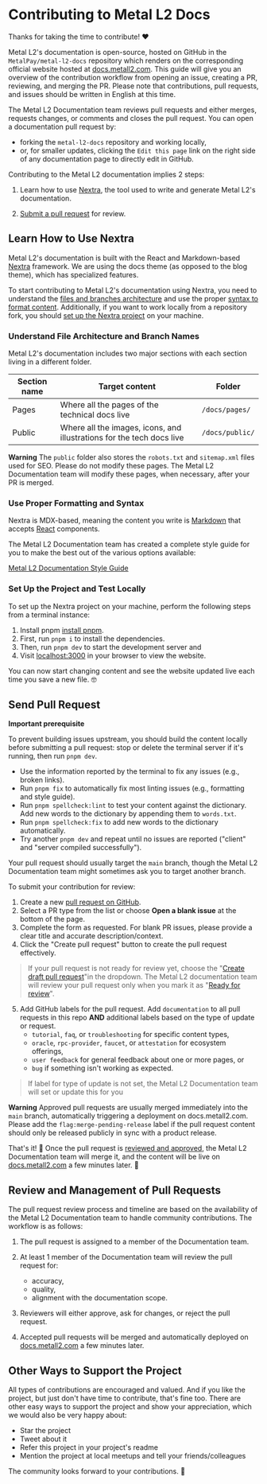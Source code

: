 # Contributing to Metal L2 Docs

Thanks for taking the time to contribute! ❤️

Metal L2's documentation is open-source, hosted on GitHub in the `MetalPay/metal-l2-docs` repository which renders on the corresponding official website hosted at [docs.metall2.com](https://docs.metall2.com). This guide will give you an overview of the contribution workflow from opening an issue, creating a PR, reviewing, and merging the PR. Please note that contributions, pull requests, and issues should be written in English at this time.

The Metal L2 Documentation team reviews pull requests and either merges, requests changes, or comments and closes the pull request. You can open a documentation pull request by:

- forking the `metal-l2-docs` repository and working locally,
- or, for smaller updates, clicking the `Edit this page` link on the right side of any documentation page to directly edit in GitHub.

Contributing to the Metal L2 documentation implies 2 steps:

1. Learn how to use [Nextra](#learn-how-to-use-nextra), the tool used to write and generate Metal L2's documentation.

2. [Submit a pull request](#send-pull-request) for review.

## Learn How to Use Nextra

Metal L2's documentation is built with the React and Markdown-based [Nextra](https://nextra.site/docs) framework. We are using the docs theme (as opposed to the blog theme), which has specialized features.

To start contributing to Metal L2's documentation using Nextra, you need to understand the [files and branches architecture](#understand-file-architecture-and-branch-names) and use the proper [syntax to format content](#use-proper-formatting-and-syntax). Additionally, if you want to work locally from a repository fork, you should [set up the Nextra project](#set-up-the-project-and-test-locally) on your machine.

### Understand File Architecture and Branch Names

Metal L2's documentation includes two major sections with each section living in a different folder. 

| Section name      | Target content                                                    | Folder                        |
| ------------------| ----------------------------------------------------------------- | ----------------------------- | 
| Pages       | Where all the pages of the technical docs live | `/docs/pages/` |
| Public   | Where all the images, icons, and illustrations for the tech docs live      | `/docs/public/`  | 

**Warning**
The `public` folder also stores the `robots.txt` and `sitemap.xml` files used for SEO. Please do not modify these pages. 
The Metal L2 Documentation team will modify these pages, when necessary, after your PR is merged.

### Use Proper Formatting and Syntax

Nextra is MDX-based, meaning the content you write is [Markdown](https://daringfireball.net/projects/markdown/syntax) that accepts [React](https://reactjs.org/) components.

The Metal L2 Documentation team has created a complete style guide for you to make the best out of the various options available:

[Metal L2 Documentation Style Guide](/pages/connect/contribute/style-guide.mdx) 

### Set Up the Project and Test Locally

To set up the Nextra project on your machine, perform the following steps from a terminal instance:

1. Install pnpm [install pnpm](https://pnpm.io/installation).
2. First, run `pnpm i` to install the dependencies.
3. Then, run `pnpm dev` to start the development server and 
4. Visit [localhost:3000](http://localhost:3000) in your browser to view the website.

You can now start changing content and see the website updated live each time you save a new file. 🤓

## Send Pull Request

**Important prerequisite**

To prevent building issues upstream, you should build the content locally before submitting a pull request: stop or delete the terminal server if it's running, then run `pnpm dev`.

- Use the information reported by the terminal to fix any issues (e.g., broken links). 
- Run `pnpm fix` to automatically fix most linting issues (e.g., formatting and style guide). 
- Run `pnpm spellcheck:lint` to test your content against the dictionary. Add new words to the dictionary by appending them to `words.txt`.
- Run `pnpm spellcheck:fix` to add new words to the dictionary automatically.
- Try another `pnpm dev` and repeat until no issues are reported ("client" and "server compiled successfully").


Your pull request should usually target the `main` branch, though the Metal L2 Documentation team might sometimes ask you to target another branch.

To submit your contribution for review:

1. Create a new [pull request on GitHub](https://github.com/MetalPay/metal-l2-docs/issues/new/choose).
2. Select a PR type from the list or choose **Open a blank issue** at the bottom of the page.
3. Complete the form as requested. For blank PR issues, please provide a clear title and accurate description/context.
4. Click the "Create pull request" button to create the pull request effectively.
    
>If your pull request is not ready for review yet, choose the "[Create draft pull request](https://docs.github.com/en/pull-requests/collaborating-with-pull-requests/proposing-changes-to-your-work-with-pull-requests/creating-a-pull-request)"in the dropdown. The Metal L2 documentation team will review your pull request only when you mark it as "[Ready for review](https://docs.github.com/en/pull-requests/collaborating-with-pull-requests/proposing-changes-to-your-work-with-pull-requests/changing-the-stage-of-a-pull-request)".
   
5. Add GitHub labels for the pull request. Add `documentation` to all pull requests in this repo **AND** additional labels based on the type of update or request.
     - `tutorial`, `faq`, or `troubleshooting` for specific content types, 
     - `oracle`, `rpc-provider`, `faucet`, or `attestation` for ecosystem offerings,
     - `user feedback` for general feedback about one or more pages, or 
     - `bug` if something isn't working as expected. 
>If label for type of update is not set, the Metal L2 Documentation team will set or update this for you<br/>
    
**Warning**
Approved pull requests are usually merged immediately into the `main` branch, automatically triggering a deployment on docs.metall2.com. Please add the `flag:merge-pending-release` label if the pull request content should only be released publicly in sync with a product release.

That's it! 🥳 Once the pull request is [reviewed and approved](#review-and-management-of-pull-requests), the Metal L2 Documentation team will merge it, and the content will be live on [docs.metall2.com](http://docs.metall2.com) a few minutes later. 🚀

## Review and Management of Pull Requests

The pull request review process and timeline are based on the availability of the Metal L2 Documentation team to handle community contributions. The workflow is as follows:

1. The pull request is assigned to a member of the Documentation team.
2. At least 1 member of the Documentation team will review the pull request for:

   - accuracy,
   - quality,
   - alignment with the documentation scope.

3. Reviewers will either approve, ask for changes, or reject the pull request.
4. Accepted pull requests will be merged and automatically deployed on [docs.metall2.com](https://docs.metall2.com) a few minutes later. 

## Other Ways to Support the Project
All types of contributions are encouraged and valued. 
And if you like the project, but just don't have time to contribute, that's fine too. There are other easy ways to support the project and show your appreciation, which we would also be very happy about:
- Star the project
- Tweet about it
- Refer this project in your project's readme
- Mention the project at local meetups and tell your friends/colleagues

The community looks forward to your contributions. 🎉
